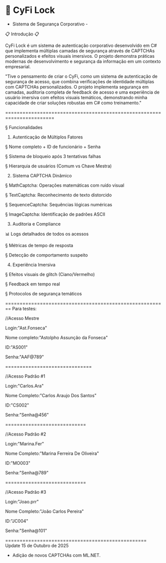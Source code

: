 ﻿🔐 CyFi Lock
======================================================================


- Sistema de Segurança Corporativo - 

📋 Introdução 📋

 CyFi Lock é um sistema de autenticação corporativo desenvolvido 
em C# que implementa múltiplas camadas de segurança através de 
CAPTCHAs personalizados e efeitos visuais imersivos.
O projeto demonstra práticas modernas de desenvolvimento e 
segurança da informação em um contexto empresarial.

"Tive o pensamento de criar o CyFi, como um sistema de autenticação de
segurança de acesso, que combina verificações de identidade múltiplas 
com CAPTCHAs personalizados. O projeto implementa segurança em camadas, 
auditoria completa de feedback de acesso e uma experiência de usuário 
imersiva com efeitos visuais temáticos, demonstrando minha capacidade
de criar soluções robustas em C# como treinamento."


=======================================================================


§ Funcionalidades


1. Autenticação de Múltiplos Fatores

§ Nome completo + ID de funcionário + Senha

§ Sistema de bloqueio após 3 tentativas falhas

§ Hierarquia de usuários (Comum vs Chave Mestra)



2. Sistema CAPTCHA Dinâmico


§ MathCaptcha: Operações matemáticas com ruído visual

§ TextCaptcha: Reconhecimento de texto distorcido

§ SequenceCaptcha: Sequências lógicas numéricas

§ ImageCaptcha: Identificação de padrões ASCII



3. Auditoria e Compliance


📊 Logs detalhados de todos os acessos

§ Métricas de tempo de resposta

§ Detecção de comportamento suspeito


4. Experiência Imersiva


§ Efeitos visuais de glitch (Ciano/Vermelho)

§ Feedback em tempo real

§ Protocolos de segurança temáticos


========================================================
Para testes:

//Acesso Mestre

Login:"Ast.Fonseca" 

Nome completo:"Astolpho Assunção da Fonseca"

ID:"AS001"

Senha:"AAF@789"

==============================

//Acesso Padrão #1

Login:"Carlos.Ara"

Nome Completo:"Carlos Araujo Dos Santos"

ID:"CS002"

Senha:"Senha@456"

============================

//Acesso Padrão #2

Login:"Marina.Fer"

Nome Completo:"Marina Ferreira De Oliveira"

ID:"MO003"

Senha:"Senha@789"

============================

//Acesso Padrão #3

Login:"Joao.prr"

Nome Completo:"João Carlos Pereira"

ID:"JC004"

Senha:"Senha@101"


=================================================
Update 15 de Outubro de 2025

- Adição de novos CAPTCHAs com ML.NET.

